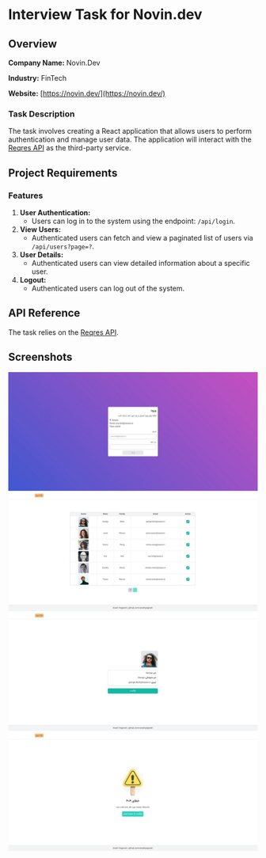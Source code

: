 # Interview Task for Novin.dev

## Overview
**Company Name:** Novin.Dev

**Industry:** FinTech

**Website:** [https://novin.dev/](https://novin.dev/)

### Task Description

The task involves creating a React application that allows users to perform authentication and manage user data. The application will interact with the [Reqres API](https://reqres.in/) as the third-party service.

## Project Requirements

### Features

1. **User Authentication:**
   - Users can log in to the system using the endpoint: `/api/login`.
2. **View Users:**
   - Authenticated users can fetch and view a paginated list of users via `/api/users?page=?`.
3. **User Details:**
   - Authenticated users can view detailed information about a specific user.
5. **Logout:**
   - Authenticated users can log out of the system.

## API Reference

The task relies on the [Reqres API](https://reqres.in/).

## Screenshots

![login](/screenshots/login.JPG)
![dashboard](screenshots/dashboard.JPG)
![user](/screenshots/user.JPG)
![noftound](/screenshots/noftound.JPG)
